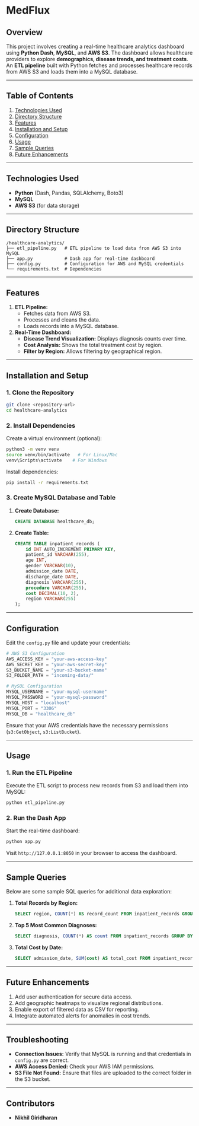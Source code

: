 # MedFlux

## **Overview**
This project involves creating a real-time healthcare analytics dashboard using **Python Dash**, **MySQL**, and **AWS S3**. The dashboard allows healthcare providers to explore **demographics, disease trends, and treatment costs**. An **ETL pipeline** built with Python fetches and processes healthcare records from AWS S3 and loads them into a MySQL database.

---

## **Table of Contents**
1. [Technologies Used](#technologies-used)
2. [Directory Structure](#directory-structure)
3. [Features](#features)
4. [Installation and Setup](#installation-and-setup)
5. [Configuration](#configuration)
6. [Usage](#usage)
7. [Sample Queries](#sample-queries)
8. [Future Enhancements](#future-enhancements)

---

## **Technologies Used**
- **Python** (Dash, Pandas, SQLAlchemy, Boto3)
- **MySQL**
- **AWS S3** (for data storage)

---

## **Directory Structure**
```
/healthcare-analytics/
├── etl_pipeline.py   # ETL pipeline to load data from AWS S3 into MySQL
├── app.py            # Dash app for real-time dashboard
├── config.py         # Configuration for AWS and MySQL credentials
└── requirements.txt  # Dependencies
```

---

## **Features**
1. **ETL Pipeline:**
   - Fetches data from AWS S3.
   - Processes and cleans the data.
   - Loads records into a MySQL database.
2. **Real-Time Dashboard:**
   - **Disease Trend Visualization:** Displays diagnosis counts over time.
   - **Cost Analysis:** Shows the total treatment cost by region.
   - **Filter by Region:** Allows filtering by geographical region.

---

## **Installation and Setup**

### **1. Clone the Repository**
```bash
git clone <repository-url>
cd healthcare-analytics
```

### **2. Install Dependencies**
Create a virtual environment (optional):
```bash
python3 -m venv venv
source venv/bin/activate   # For Linux/Mac
venv\Scripts\activate    # For Windows
```
Install dependencies:
```bash
pip install -r requirements.txt
```

### **3. Create MySQL Database and Table**
1. **Create Database:**
   ```sql
   CREATE DATABASE healthcare_db;
   ```
2. **Create Table:**
   ```sql
   CREATE TABLE inpatient_records (
       id INT AUTO_INCREMENT PRIMARY KEY,
       patient_id VARCHAR(255),
       age INT,
       gender VARCHAR(10),
       admission_date DATE,
       discharge_date DATE,
       diagnosis VARCHAR(255),
       procedure VARCHAR(255),
       cost DECIMAL(10, 2),
       region VARCHAR(255)
   );
   ```

---

## **Configuration**
Edit the `config.py` file and update your credentials:
```python
# AWS S3 Configuration
AWS_ACCESS_KEY = "your-aws-access-key"
AWS_SECRET_KEY = "your-aws-secret-key"
S3_BUCKET_NAME = "your-s3-bucket-name"
S3_FOLDER_PATH = "incoming-data/"

# MySQL Configuration
MYSQL_USERNAME = "your-mysql-username"
MYSQL_PASSWORD = "your-mysql-password"
MYSQL_HOST = "localhost"
MYSQL_PORT = "3306"
MYSQL_DB = "healthcare_db"
```
Ensure that your AWS credentials have the necessary permissions (`s3:GetObject`, `s3:ListBucket`).

---

## **Usage**

### **1. Run the ETL Pipeline**
Execute the ETL script to process new records from S3 and load them into MySQL:
```bash
python etl_pipeline.py
```

### **2. Run the Dash App**
Start the real-time dashboard:
```bash
python app.py
```
Visit `http://127.0.0.1:8050` in your browser to access the dashboard.

---

## **Sample Queries**
Below are some sample SQL queries for additional data exploration:

1. **Total Records by Region:**
   ```sql
   SELECT region, COUNT(*) AS record_count FROM inpatient_records GROUP BY region;
   ```
2. **Top 5 Most Common Diagnoses:**
   ```sql
   SELECT diagnosis, COUNT(*) AS count FROM inpatient_records GROUP BY diagnosis ORDER BY count DESC LIMIT 5;
   ```
3. **Total Cost by Date:**
   ```sql
   SELECT admission_date, SUM(cost) AS total_cost FROM inpatient_records GROUP BY admission_date;
   ```

---

## **Future Enhancements**
1. Add user authentication for secure data access.
2. Add geographic heatmaps to visualize regional distributions.
3. Enable export of filtered data as CSV for reporting.
4. Integrate automated alerts for anomalies in cost trends.

---

## **Troubleshooting**
- **Connection Issues:** Verify that MySQL is running and that credentials in `config.py` are correct.
- **AWS Access Denied:** Check your AWS IAM permissions.
- **S3 File Not Found:** Ensure that files are uploaded to the correct folder in the S3 bucket.

---

## Contributors
- **Nikhil Giridharan**

